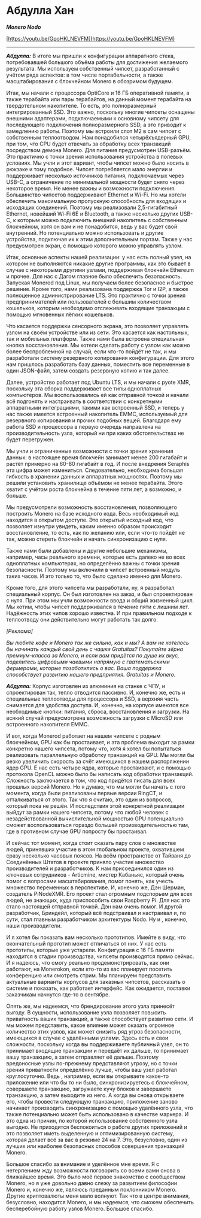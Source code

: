 # Абдулла Хан

_**Monero Nodo**_

[https://youtu.be/GpoHKLNEVFM](https://youtu.be/GpoHKLNEVFM)

---

_**Абдулла:**_ В итоге мы пришли к конфигурации аппаратного стека, потребовавшей большого объёма работы для достижения желаемого результата. Мы используем собственный чипсет, разработанный с учётом ряда аспектов: в том числе портабельности, а также масштабирования с блокчейном Monero в обозримом будущем.

Итак, мы начали с процессора OptiCore и 16 ГБ оперативной памяти, а также терабайта или пары терабайтов, на данный момент терабайта на твердотельном накопителе. То есть, это полноразмерный интегрированный SSD. Это важно, поскольку многие чипсеты оснащены внешними адаптерами, подключаемыми к основному чипсету для последующего подключения полноразмерного SSD, а это приводит к замедлению работы. Поэтому мы встроили слот M2 в сам чипсет с собственным теплоотводом. Нам понадобился четырёхъядерный GPU, при том, что CPU будет отвечать за обработку всех транзакций посредством демона Monero. Для питания предусмотрен USB-разъём. Это практично с точки зрения использования устройства в полевых условиях. Мы учли и этот вариант, чтобы чипсет можно было носить в рюкзаке и тому подобное. Чипсет потребляется мало энергии и поддерживает несколько источников питания, подключаемых через USB-C, а ограничение по минимальной мощности будет снято через некоторое время. Не менее важны и возможности подключения. Большинство чипсетов поддерживают Ethernet и Wi-Fi. Но мы хотели обеспечить максимальную пропускную способность для входящих и исходящих соединений. Поэтому мы реализовали 2,5-гигабитный Ethernet, новейший Wi-Fi 6E и Bluetooth, а также несколько других USB-C, к которым можно подключить внешний накопитель с собственным блокчейном, хотя он вам и не понадобится, ведь у вас будет свой внутренний. Но потенциально можно использовать и другие устройства, подключая их к этим дополнительным портам. Также у нас предусмотрен экран, с помощью которого можно управлять узлом.

Итак, основные аспекты нашей реализации: у нас есть полный узел, на котором не выполняются никакие другие программы, как это бывает в случае с некоторыми другими узлами, поддерживая блокчейн Ethereum и прочее. Для нас с Дагом главное было обеспечить безопасность. Запуская Monerod под Linux, мы получаем более безопасное и быстрое решение. Кроме того, нами реализована поддержка Tor и I2P, а также полноценное администрирование LTS. Это практично с точки зрения предпринимателей или пользователей с большим количеством кошельков, которым необходимо отслеживать входящие транзакции с помощью мгновенных лёгких кошельков.

Что касается поддержки сенсорного экрана, это позволяет управлять узлом на своём устройстве или из сети. Это касается как настольных, так и мобильных платформ. Также нами была встроена специальная кнопка восстановления. Мы хотели сделать работу с узлом как можно более беспроблемной на случай, если что-то пойдёт не так, и мы разработали систему резервного копирования конфигурации. Для этого нам пришлось разработать базу данных, поместить все переменные в один JSON-файл, затем создать резервную копию и так далее.

Далее, устройство работает под Ubuntu LTS, и мы начали с pyote XMR, поскольку эта сборка поддерживает все типы одноплатных компьютеров. Мы воспользовались ей как отправной точкой и начали всё подгонять и настраивать в соответствии с конкретными аппаратными интеграциями, такими как встроенный SSD, и теперь у нас также имеется встроенный накопитель EMMC, используемый для резервного копирования и прочих подобных вещей. Благодаря ему работа SSD и процессора в первую очередь направлена на производительность узла, который ни при каких обстоятельствах не будет перегружен.

Мы учли и ограниченные возможности с точки зрения хранения данных: в настоящее время блокчейн занимает менее 200 гигабайт и растёт примерно на 60-80 гигабайт в год. И после внедрения Seraphis эта цифра может измениться. Следовательно, необходима большая гибкость в хранении данных и аппаратных мощностях. Поэтому мы решили установить хранилище объёмом не менее терабайта. Этого хватит с учётом роста блокчейна в течение пяти лет, а возможно, и больше.

Мы предусмотрели возможность восстановления, позволяющего построить Monero на базе исходного кода. Весь необходимый код находится в открытом доступе. Это открытый исходный код, что позволяет изнутри увидеть, каким именно образом происходит восстановление, то есть, как по желанию или, если что-то пойдёт не так, можно стереть блокчейн и начать синхронизацию с нуля.

Также нами были добавлены и другие небольшие механизмы, например, часы реального времени, которые есть далеко не во всех одноплатных компьютерах, но определённо важны с точки зрения безопасности. Поэтому мы включили в чипсет встроенный модуль таких часов. И это только то, что было сделано именно для Monero.

Кроме того, для этого чипсета мы разработали, ну, я разработал специальный корпус. Он был изготовлен на заказ, и был спроектирован с нуля. При этом мы учли возможности ввода и общий жизненный цикл. Мы хотим, чтобы чипсет поддерживался в течение пяти с лишним лет. Надёжность этих чипов хорошо известна. И при правильном подходе к теплоотводу они действительно могут работать так долго.

_[Реклама]_

_Вы любите кофе и Monero так же сильно, как и мы? А вам не хотелось бы начинать каждый свой день с чашки Gratuitas? Покупайте зёрна премиум-класса за Monero, и если вам придётся по душе их вкус, поделитесь цифровыми чаевыми напрямую с гватемальскими фермерами, которые позаботились о вас. Ваша поддержка способствует развитию нашего предприятия. Gratuitas и Monero._

_**Абдулла:**_ Корпус изготовлен из алюминия на станке с ЧПУ, и спроектирован так, тепло отводится пассивно. И, конечно же, есть и специальные теплоотводы для процессора и SSD, а верхняя часть снимается для удобства доступа. И, конечно, на корпусе имеются все необходимые кнопки: питания, сброса, восстановления и загрузки. На всякий случай предусмотрена возможность загрузки с MicroSD или встроенного накопителя EMMC.

И вот, когда Monerod работает на нашем чипсете с родным блокчейном, GPU как бы простаивает, и эта проблема выходит за рамки конкретно нашего чипсета, потому что, хотя я хотел бы попытаться реализовать параллельную обработку транзакций на GPU. Мы могли бы резко увеличить скорость за счёт имеющихся в нашем распоряжении ядер GPU. E нас есть четыре ядра, которые простаивают, и с помощью протокола OpenCL можно было бы написать код обработки транзакций. Сложность заключается в том, что код придётся писать для всех прошлых версий Monero. Но я думаю, что мы могли бы начать с того момента, когда были реализованы первые версии RingCT, и отталкиваться от этого. Так что я считаю, это один из вопросов, который пока не решён. И последствия этой конкретной реализации выйдут за рамки нашего чипсета, потому что любой человек с незадействованной вычислительной мощностью GPU потенциально сможет воспользоваться гораздо большей производительностью там, где в противном случае GPU попросту бы простаивал.

И сейчас тот момент, когда стоит сказать пару слов о множестве людей, принявших участие в этом глобальном проекте, охватившем сразу несколько часовых поясов. На всём пространстве от Тайваня до Соединённых Штатов в проекте приняло участие множество производителей и разработчиков. К нам присоединился один из ключевых сотрудников - Articmine, мистер Кабаньяс, который очень помог с вопросами масштабирования, помог понять, как учесть множество переменных в перспективе. И, конечно же, Дэн Шерман, создатель PiNodeXMR. Его проект стал огромным подспорьем для всех людей, не знающих, куда приспособить свои Raspberry Pi. Для нас это стало настоящей отправной точкой. Дэн нам очень помог. И другой разработчик, Бриндейл, который всё подстраивал и настраивал и, по сути, стал главным разработчиком архитектуры Nodo. Ну и , конечно, наши производители.

И я хотел бы показать вам несколько прототипов. Имейте в виду, что окончательный прототип может отличаться от них. У нас есть прототипы, которые уже устарели. Конфигурация с 16 ГБ памяти находится в стадии производства, чипсеты производятся прямо сейчас. И я надеюсь, что смогу реально продемонстрировать, как они работают, на Monerokon, если кто-то из вас планирует посетить конференцию или смотреть стрим. Мы планируем представить актуальные варианты корпусов для заказных чипсетов, рассказать о системе и показать, как работает интерфейс. Как ожидается, поставки заказчикам начнутся где-то в сентябре.

Опять же, мы надеемся, что брендирование этого узла принесёт выгоду. В сущности, использование узла позволяет повысить приватность ваших транзакций, а также способствует развитию сети. И мы можем представить, какое влияние может оказать огромное количество этих узлов, как может снизить ряд угроз безопасности, имеющихся в случае с удалёнными узлами. Здесь есть и свои сложности, поскольку когда вы поддерживаете публичный узел, он то принимает входящие транзакции и передаёт их дальше, то принимает вашу транзакцию, а затем отправляет её дальше. Поэтому вредоносные узлы по-прежнему представляют угрозу, но с точки зрения приватности определённо лучше, чтобы ваш узел работал круглосуточно. Ведь , например, если вы открываете какое-то приложение или что бы то ни было, синхронизируетесь с блокчейном, совершаете транзакцию, загружаете кучу блоков и завершаете транзакцию, а затем выходите из него. А когда вы снова открываете его, чтобы провести следующую транзакцию, приложение заново начинает производить синхронизацию с помощью удалённого узла, что также потенциально может быть использовано в качестве маркера. И это одна из причин, по которой использование собственного узла выгодно. Не приходится беспокоиться о работе других приложений и это позволяет иметь выделенную и оптимизированную систему, которая делает всё за вас в режиме 24 на 7. Это, безусловно, один из лучших или наиболее безопасных способов совершения транзакций Monero.

Большое спасибо за внимание и уделённое мне время. Я с нетерпением жду возможности поговорить со всеми вами снова в ближайшее время. Это было моё первое знакомство с сообществом Monero, но я уже довольно давно слежу за развитием философии Monero и, конечно же, являюсь преданным поклонником Monero. Другие криптовалюты меня мало волнуют. Так что в центре внимания, безусловно, находится Monero, и мы надеемся, что сможем обеспечить бесперебойную работу узлов Monero. Большое спасибо.
